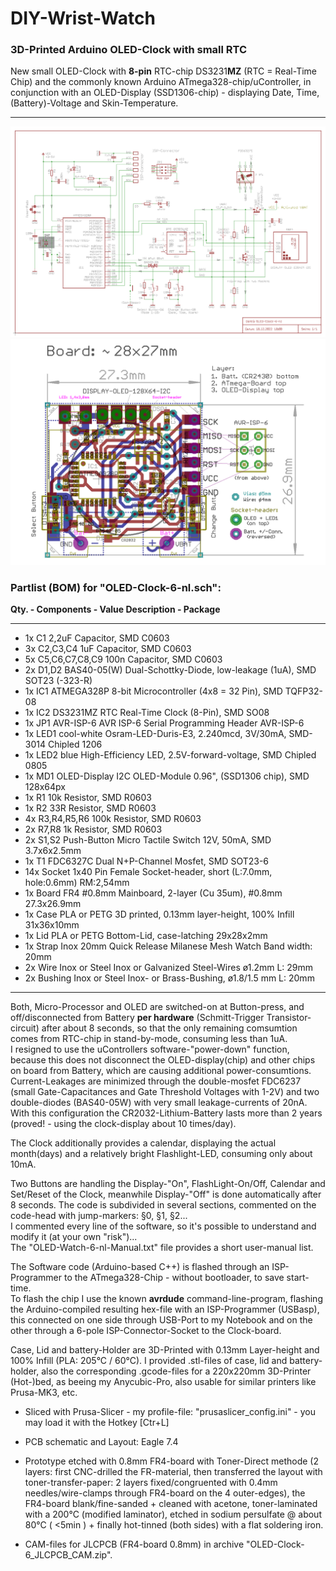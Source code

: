 # DIY-Wrist-Watch
### 3D-Printed Arduino OLED-Clock with small RTC

New small OLED-Clock with **8-pin** RTC-chip DS3231**MZ** (RTC = Real-Time Chip) and the commonly known Arduino ATmega328-chip/uController, in conjunction with an OLED-Display (SSD1306-chip) - displaying Date, Time, (Battery)-Voltage and Skin-Temperature.

---

![OLED-Clock schematic](https://github.com/nlohr1/DIY-Wrist-Watch/blob/main/OLED-Clock-6-nl-sch.png)  
![OLED-Clock pcb-layout](https://github.com/nlohr1/DIY-Wrist-Watch/blob/main/OLED-Clock-6-nl-brd.png)

### Partlist (BOM) for "OLED-Clock-6-nl.sch":  
**Qty. -     Components -      Value           Description -                                      Package**  

---  
- 1x         C1                2,2uF           Capacitor, SMD                                     C0603  
- 3x         C2,C3,C4          1uF             Capacitor, SMD                                     C0603  
- 5x         C5,C6,C7,C8,C9    100n            Capacitor, SMD                                     C0603  
- 2x         D1,D2             BAS40-05(W)     Dual-Schottky-Diode, low-leakage (1uA), SMD        SOT23 (-323-R)  
- 1x         IC1               ATMEGA328P      8-bit Microcontroller (4x8 = 32 Pin), SMD          TQFP32-08  
- 1x         IC2               DS3231MZ        RTC Real-Time Clock (8-Pin), SMD                   SO08  
- 1x         JP1               AVR-ISP-6       AVR ISP-6 Serial Programming Header                AVR-ISP-6  
- 1x         LED1              cool-white      Osram-LED-Duris-E3, 2.240mcd, 3V/30mA, SMD-3014    Chipled 1206  
- 1x         LED2              blue            High-Efficiency LED, 2.5V-forward-voltage, SMD     Chipled 0805  
- 1x         MD1               OLED-Display    I2C OLED-Module 0.96", (SSD1306 chip), SMD         128x64px  
- 1x         R1                10k             Resistor, SMD                                      R0603  
- 1x         R2                33R             Resistor, SMD                                      R0603  
- 4x         R3,R4,R5,R6       100k            Resistor, SMD                                      R0603  
- 2x         R7,R8             1k              Resistor, SMD                                      R0603  
- 2x         S1,S2             Push-Button     Micro Tactile Switch 12V, 50mA, SMD                3.7x6x2.5mm  
- 1x         T1                FDC6327C        Dual N+P-Channel Mosfet, SMD                       SOT23-6  
- 14x        Socket            1x40 Pin        Female Socket-header, short (L:7.0mm, hole:0.6mm)  RM:2,54mm  
- 1x         Board             FR4 #0.8mm      Mainboard, 2-layer (Cu 35um), #0.8mm               27.3x26.9mm  
- 1x         Case              PLA or PETG     3D printed, 0.13mm layer-height, 100% Infill       31x36x10mm  
- 1x         Lid               PLA or PETG     Bottom-Lid, case-latching                          29x28x2mm  
- 1x         Strap             Inox            20mm Quick Release Milanese Mesh Watch Band        width: 20mm  
- 2x         Wire              Inox or Steel   Inox or Galvanized Steel-Wires ø1.2mm              L: 29mm  
- 2x         Bushing           Inox or Steel   Inox- or Brass-Bushing, ø1.8/1.5 mm                L: 20mm  
---

Both, Micro-Processor and OLED are switched-on at Button-press, and off/disconnected from Battery **per hardware** (Schmitt-Trigger Transistor-circuit) after about 8 seconds, so that the only remaining comsumtion comes from RTC-chip in stand-by-mode, consuming less than 1uA.  
I resigned to use the uControllers software-"power-down" function, because this does not disconnect the OLED-display(chip) and other chips on board from Battery, which are causing additional power-consumtions.  
Current-Leakages are minimized through the double-mosfet FDC6237 (small Gate-Capacitances and Gate Threshold Voltages with 1-2V) and two double-diodes (BAS40-05W) with very small leakage-currents of 20nA.  
With this configuration the CR2032-Lithium-Battery lasts more than 2 years (proved! - using the clock-display about 10 times/day).

The Clock additionally provides a calendar, displaying the actual month(days) and a relatively bright Flashlight-LED, consuming only about 10mA.

Two Buttons are handling the Display-"On", FlashLight-On/Off, Calendar and Set/Reset of the Clock, meanwhile Display-"Off" is done automatically after 8 seconds.
The code is subdivided in several sections, commented on the code-head with jump-markers: §0, §1, §2...  
I commented every line of the software, so it's possible to understand and modify it (at your own "risk")...  
The "OLED-Watch-6-nl-Manual.txt" file provides a short user-manual list.  

The Software code (Arduino-based C++) is flashed through an ISP-Programmer to the ATmega328-Chip - without bootloader, to save start-time.  
To flash the chip I use the known **avrdude** command-line-program, flashing the Arduino-compiled resulting hex-file with an ISP-Programmer (USBasp), this connected on one side through USB-Port to my Notebook and on the other through a 6-pole ISP-Connector-Socket to the Clock-board.

Case, Lid and battery-Holder are 3D-Printed with 0.13mm Layer-height and 100% Infill (PLA: 205°C / 60°C). I provided .stl-files of case, lid and battery-holder, also the corresponding .gcode-files for a 220x220mm 3D-Printer (Hot-)bed, as beeing my Anycubic-Pro, also usable for similar printers like Prusa-MK3, etc.

- Sliced with Prusa-Slicer - my profile-file: "prusaslicer_config.ini" - you may load it with the Hotkey [Ctr+L]  

- PCB schematic and Layout: Eagle 7.4
- Prototype etched with 0.8mm FR4-board with Toner-Direct methode (2 layers: first CNC-drilled the FR-material, then transferred the layout with toner-transfer-paper: 2 layers fixed/congruented with 0.4mm needles/wire-clamps through FR4-board on the 4 outer-edges), the FR4-board blank/fine-sanded + cleaned with acetone, toner-laminated with a 200°C (modified laminator), etched in sodium persulfate @ about 80°C ( <5min ) + finally hot-tinned (both sides) with a flat soldering iron.
- CAM-files for JLCPCB (FR4-board 0.8mm) in archive "OLED-Clock-6_JLCPCB_CAM.zip".
